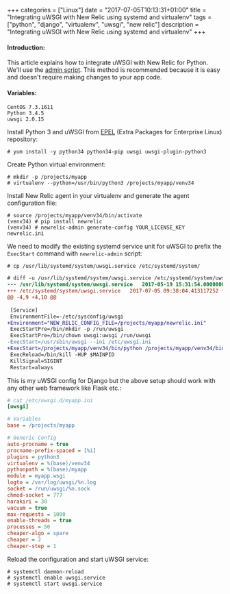 +++
categories = ["Linux"]
date = "2017-07-05T10:13:31+01:00"
title = "Integrating uWSGI with New Relic using systemd and virtualenv"
tags = ["python", "django", "virtualenv", "uwsgi", "new relic"]
description = "Integrating uWSGI with New Relic using systemd and virtualenv"
+++

#### Introduction:

This article explains how to integrate uWSGI with New Relic for Python. We'll use the [admin script](https://docs.newrelic.com/docs/agents/python-agent/hosting-mechanisms/python-agent-uwsgi#wrapper-script "admin script"). This method is recommended because it is easy and doesn't require making changes to your app code.

#### Variables:

```
CentOS 7.3.1611
Python 3.4.5
uwsgi 2.0.15
```

Install Python 3 and uWSGI from [EPEL](https://fedoraproject.org/wiki/EPEL "EPEL") (Extra Packages for Enterprise Linux) repository:

```sh-session
# yum install -y python34 python34-pip uwsgi uwsgi-plugin-python3
```

Create Python virtual environment:

```sh-session
# mkdir -p /projects/myapp
# virtualenv --python=/usr/bin/python3 /projects/myapp/venv34
```

Install New Relic agent in your virtualenv and generate the agent configuration file:

```sh-session
# source /projects/myapp/venv34/bin/activate
(venv34) # pip install newrelic
(venv34) # newrelic-admin generate-config YOUR_LICENSE_KEY newrelic.ini
```

We need to modify the existing systemd service unit for uWSGI to prefix the `ExecStart` command with `newrelic-admin` script:

```sh-session
# cp /usr/lib/systemd/system/uwsgi.service /etc/systemd/system/
```

```diff
# diff -u /usr/lib/systemd/system/uwsgi.service /etc/systemd/system/uwsgi.service
--- /usr/lib/systemd/system/uwsgi.service	2017-05-19 15:31:54.000000000 +0100
+++ /etc/systemd/system/uwsgi.service	2017-07-05 09:38:04.413117252 +0100
@@ -4,9 +4,10 @@
 
 [Service]
 EnvironmentFile=-/etc/sysconfig/uwsgi
+Environment="NEW_RELIC_CONFIG_FILE=/projects/myapp/newrelic.ini"
 ExecStartPre=/bin/mkdir -p /run/uwsgi
 ExecStartPre=/bin/chown uwsgi:uwsgi /run/uwsgi
-ExecStart=/usr/sbin/uwsgi --ini /etc/uwsgi.ini
+ExecStart=/projects/myapp/venv34/bin/python /projects/myapp/venv34/bin/newrelic-admin run-program /usr/sbin/uwsgi --ini /etc/uwsgi.ini
 ExecReload=/bin/kill -HUP $MAINPID
 KillSignal=SIGINT
 Restart=always
```

This is my uWSGI config for Django but the above setup should work with any other web framework like Flask etc.:

```ini
# cat /etc/uwsgi.d/myapp.ini
[uwsgi]

# Variables
base = /projects/myapp

# Generic Config
auto-procname = true
procname-prefix-spaced = [%i]
plugins = python3
virtualenv = %(base)/venv34
pythonpath = %(base)/myapp
module = myapp.wsgi
logto = /var/log/uwsgi/%n.log
socket = /run/uwsgi/%n.sock
chmod-socket = 777
harakiri = 30
vacuum = true
max-requests = 1000
enable-threads = true
processes = 50
cheaper-algo = spare
cheaper = 2
cheaper-step = 1

```

Reload the configuration and start uWSGI service:

```sh-session
# systemctl daemon-reload
# systemctl enable uwsgi.service
# systemctl start uwsgi.service
```
